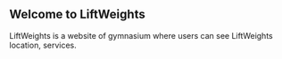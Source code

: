 ## Welcome to LiftWeights

LiftWeights is a website of gymnasium where users can see LiftWeights location, services. 
